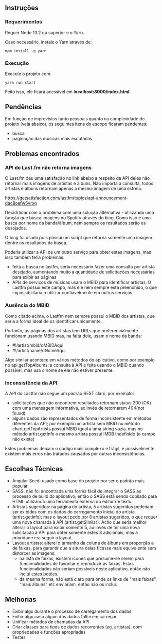 ## Instruções

### Requerimentos

Requer Node 10.2 ou superior e o Yarn.

Caso necessário, instale o Yarn através de:
```
npm install -g yarn
```

### Execução

Execute o projeto com:
```
yarn run start
```

Feito isso, ele ficará acessível em __localhost:8000/index.html__.


## Pendências

Em função de imprevistos tanto pessoais quanto na complexidade do projeto (veja abaixo), os seguintes itens do escopo ficaram pendentes:
- busca
- paginação das músicas mais escutadas


## Problemas encontrados

### API do Last.fm não retorna imagens

O Last.fm deu uma satisfação no link abaixo a respeito da API deles não retornar mais imagens de artistas e álbuns. Não importa a consulta, todos artistas e álbuns retornam apenas a mesma imagem de uma estrela.

https://getsatisfaction.com/lastfm/topics/api-announcement-dac8oefw5vrxq

Decidi lidar com o problema com uma solução alternativa - utilizando uma função que busca imagens no Spotify através do bing. Como isso é uma busca por nome da banda/álbum, nem sempre os resultados serão os desejados.

O bing foi usado pois possui um script que retorna somente uma imagem dentre os resultados da busca.

Poderia utilizar a API de um outro serviço para obter estas imagens, mas isso também teria problemas:
- feita a busca no lastfm, seria necessário fazer uma consulta por artista desejado, aumentando muito a quantidade de solicitações necessárias para exibir as páginas
- APIs de serviços de músicas usam o MBID para identificar artistas. O Lastfm possui este campo, mas ele nem sempre está preenchido, o que impossibilitaria o utilizar confiavelmente em outros serviços

### Ausência do MBID
Como citado acima, o Lastfm nem sempre possui o MBID dos artistas, que seria a forma ideal de os identificar unicamente.

Portanto, as páginas dos artistas tem URLs que preferencialmente funcionam usando MBID mas, na falta dele, usam o nome da banda:

- #!/artist/mbid/oMBIDAqui
- #!/artist/name/oNomeAqui

Algo similar acontece em vários métodos do aplicativo, como por exemplo no api.getTopAlbums: a consulta à API é feita usando o MBID quando possível, mas usa o nome se ele não estiver presente.

### Inconsistência da API
A API do Lastfm não segue um padrão REST claro, por exemplo:
- solicitações que não encontrem resultados retornam status 200 (OK) com uma mensagem informativa, ao invés de retornarem 404(not found)
- alguns dados são representados de forma inconsistente em métodos diferentes da API; por exemplo um artista sem MBID no método chart.getTopArtists possui MBID igual a uma string vazia, mas no método artist.getInfo o mesmo artista possui IMDB indefinido (o campo não existe)

Estes problemas deixam o código mais complexo e frágil, e possivelmente existem mais erros não tratados causados por outras inconsistências.

## Escolhas Técnicas

- Angular Seed: usado como base do projeto por ser o padrão mais popular.
- SASS: não foi encontrada uma forma fácil de integrar o SASS ao processo de build do aplicativo; então o SASS está sendo copilado para HTML utilizando uma ferramenta externa do editor de texto.
- Artistas sugeridos: na página do artista, 5 artistas sugeridos poderiam ser exibidos com os dados do carregamento inicial do artista (artist.getInfo); mas o layout pede por 8 artistas sugeridos, o que requer uma nova chamada à API (artist.getSimilar). Acho que seria melhor alterar o layout para exibir somente 5, ao invés de ter uma nova solicitação à API para obter somente estes 3 adicionais; mas a prioridade era seguir o layout.
- Layout artistas: alterei o tamanho da coluna de álbuns em proporção a de faixas, para garantir que a altura delas ficasse mais equivalente sem distorcer as imagens.
  - na lista de faixas, existem ícones que presume-se serem para funcionalidades de favoritar e reproduzir as faixas. Estas funcionalidades não seriam possíveis neste aplicativo, então não inclui estes botões.
  - da mesma forma, não está claro para onde os links de "mais faixas", "mais álbuns" etc enviariam, então não os inclui.

## Melhorias

- Exibir algo durante o processo de carregamento dos dados
- Exibir algo caso algum dos dados falhe em carregar
- Unificar métodos de chamadas da API
- Criar classes para tipos de dados recorrentes (eg. artistas), com propriedades e funções apropriadas
- Testes
